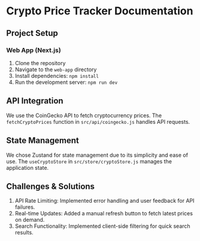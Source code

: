 # Crypto Price Tracker Documentation

## Project Setup

### Web App (Next.js)

1. Clone the repository
2. Navigate to the `web-app` directory
3. Install dependencies: `npm install`
4. Run the development server: `npm run dev`

## API Integration

We use the CoinGecko API to fetch cryptocurrency prices. The `fetchCryptoPrices` function in `src/api/coingecko.js` handles API requests.

## State Management

We chose Zustand for state management due to its simplicity and ease of use. The `useCryptoStore` in `src/store/cryptoStore.js` manages the application state.

## Challenges & Solutions

1. API Rate Limiting: Implemented error handling and user feedback for API failures.
2. Real-time Updates: Added a manual refresh button to fetch latest prices on demand.
3. Search Functionality: Implemented client-side filtering for quick search results.

